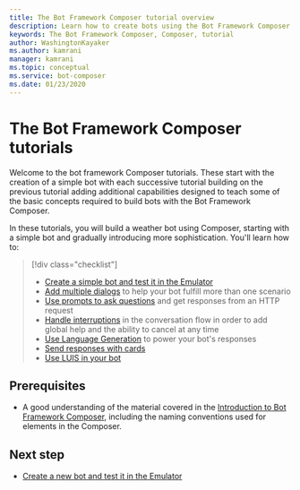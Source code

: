 ```yaml
---
title: The Bot Framework Composer tutorial overview
description: Learn how to create bots using the Bot Framework Composer.
keywords: The Bot Framework Composer, Composer, tutorial
author: WashingtonKayaker
ms.author: kamrani
manager: kamrani
ms.topic: conceptual
ms.service: bot-composer
ms.date: 01/23/2020
---
```


# The Bot Framework Composer tutorials

Welcome to the bot framework Composer tutorials. These start with the creation of a simple bot with each successive tutorial building on the previous tutorial adding additional capabilities designed to teach some of the basic concepts required to build bots with the Bot Framework Composer.

In these tutorials, you will build a weather bot using Composer, starting with a simple bot and gradually introducing more sophistication. You'll learn how to: 
> [!div class="checklist"]
> * [Create a simple bot and test it in the Emulator](tutorial-create-bot.md)
> * [Add multiple dialogs](tutorial-add-dialog.md) to help your bot fulfill more than one scenario
> * [Use prompts to ask questions](tutorial-get-weather.md) and get responses from an HTTP request
> * [Handle interruptions](tutorial-add-help.md) in the conversation flow in order to add global help and the ability to cancel at any time 
> * [Use Language Generation](tutorial-lg.md) to power your bot's responses
> * [Send responses with cards](tutorial-cards.md)
> * [Use LUIS in your bot](tutorial-luis.md)

## Prerequisites
- A good understanding of the material covered in the [Introduction to Bot Framework Composer](../bfcomposer-intro.md), including the naming conventions used for elements in the Composer.

## Next step
 - [Create a new bot and test it in the Emulator](./tutorial-create-bot.md)
